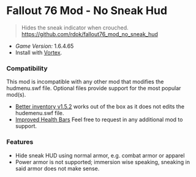 # Fallout 76 Mod - No Sneak Hud
> Hides the sneak indicator when crouched.  https://github.com/rdok/fallout76_mod_no_sneak_hud

- *Game Version:* 1.6.4.65
- Install with [Vortex](https://www.nexusmods.com/about/vortex/).

### Compatibility 
This mod is incompatible with any other mod that modifies the hudmenu.swf file.
Optional files provide support for the most popular mod(s).

- [Better inventory v1.5.2](https://www.nexusmods.com/fallout76/mods/32) works out of the box as it does not edits the hudemenu.swf file.
- [Improved Health Bars](https://www.nexusmods.com/fallout76/mods/368) Feel free to request in any additional mod to support.
 
### Features
- Hide sneak HUD using normal armor, e.g. combat armor or apparel
- Power armor is not supported; immersion wise speaking, sneaking in said armor does not make sense.